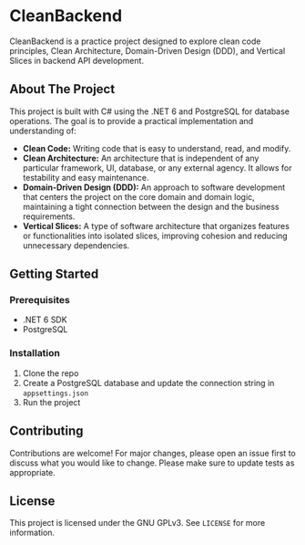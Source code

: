 # CleanBackend

CleanBackend is a practice project designed to explore clean code principles, Clean Architecture, Domain-Driven Design (DDD), and Vertical Slices in backend API development. 

## About The Project

This project is built with C# using the .NET 6 and PostgreSQL for database operations. The goal is to provide a practical implementation and understanding of:

- **Clean Code:** Writing code that is easy to understand, read, and modify.
- **Clean Architecture:** An architecture that is independent of any particular framework, UI, database, or any external agency. It allows for testability and easy maintenance.
- **Domain-Driven Design (DDD):** An approach to software development that centers the project on the core domain and domain logic, maintaining a tight connection between the design and the business requirements.
- **Vertical Slices:** A type of software architecture that organizes features or functionalities into isolated slices, improving cohesion and reducing unnecessary dependencies.

## Getting Started

### Prerequisites

- .NET 6 SDK
- PostgreSQL

### Installation

1. Clone the repo
2. Create a PostgreSQL database and update the connection string in `appsettings.json`
3. Run the project
## Contributing

Contributions are welcome! For major changes, please open an issue first to discuss what you would like to change. Please make sure to update tests as appropriate.

## License

This project is licensed under the GNU GPLv3. See `LICENSE` for more information.

